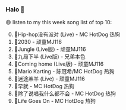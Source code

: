 

### Halo 👋

😄 listen to my this week song list of top 10:

0. 🌈Hip-hop没有派对 (Live) - MC HotDog 热狗
1. 🌈2030 - 顽童MJ116
2. 🌈Jungle (Live版) - 顽童MJ116
3. 🌈九局下半 (Live版) - 兄弟本色
4. 🌈Coming home (Live版) - 顽童MJ116
5. 🌈Mario Karting - 陈冠希/MC HotDog 热狗
6. 🌈迷途羔羊 (Live) - 顽童MJ116
7. 🌈早就 - MC HotDog 热狗
8. 🌈除了说唱我什么都不会 - MC HotDog 热狗
9. 🌈Life Goes On - MC HotDog 热狗

